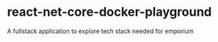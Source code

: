 # react-net-core-docker-playground
A fullstack application to explore tech stack needed for emporium
